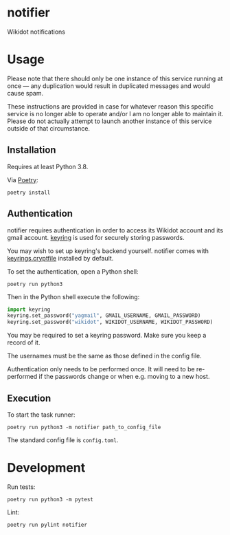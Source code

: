 # notifier
Wikidot notifications

# Usage

Please note that there should only be one instance of this service running
at once &mdash; any duplication would result in duplicated messages and
would cause spam.

These instructions are provided in case for whatever reason this specific
service is no longer able to operate and/or I am no longer able to maintain
it. Please do not actually attempt to launch another instance of this
service outside of that circumstance.

## Installation

Requires at least Python 3.8.

Via [Poetry](https://python-poetry.org/):

```shell
poetry install
```

## Authentication

notifier requires authentication in order to access its Wikidot account and
its gmail account. [keyring](https://github.com/jaraco/keyring) is used for
securely storing passwords.

You may wish to set up keyring's backend yourself. notifier comes with
[keyrings.cryptfile](https://pypi.org/project/keyrings.cryptfile/)
installed by default.

To set the authentication, open a Python shell:

```shell
poetry run python3
```

Then in the Python shell execute the following:

```python
import keyring
keyring.set_password("yagmail", GMAIL_USERNAME, GMAIL_PASSWORD)
keyring.set_password("wikidot", WIKIDOT_USERNAME, WIKIDOT_PASSWORD)
```

You may be required to set a keyring password. Make sure you keep a record
of it.

The usernames must be the same as those defined in the config file.

Authentication only needs to be performed once. It will need to be
re-performed if the passwords change or when e.g. moving to a new host.

## Execution

To start the task runner:

```shell
poetry run python3 -m notifier path_to_config_file
```

The standard config file is `config.toml`.

# Development

Run tests:

```shell
poetry run python3 -m pytest
```

Lint:

```shell
poetry run pylint notifier
```

